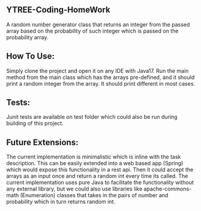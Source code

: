 YTREE-Coding-HomeWork
---------------------

A random number generator class that returns an integer from the passed array
based on the probability of such integer which is passed on the probability array.

How To Use:
-----------

Simply clone the project and open it on any IDE with Java17. Run the main method
from the main class which has the arrays pre-defined, and it should print a random
integer from the array. It should print different in most cases.

Tests:
-----
Junit tests are available on test folder which could also be run during building of
this project.


Future Extensions:
------------------

The current implementation is minimalistic which is inline with the task description.
This can be easily extended into a web based app (Spring) which would expose this 
functionality in a rest api. Then it could accept the arrays as an input once and
return a random int every time its called. The current implementation uses pure Java
to facilitate the functionality without any external library, but we could also use 
libraries like apache-commons-math (Enumeration) classes that takes in the
pairs of number and probability which in turn returns random int.